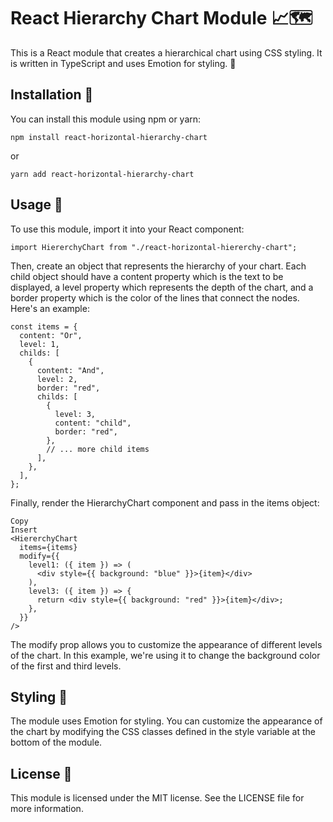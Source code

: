 # React Hierarchy Chart Module 📈🗺️

This is a React module that creates a hierarchical chart using CSS styling. It is written in TypeScript and uses Emotion for styling. 💅

## Installation 🚀
You can install this module using npm or yarn:

```
npm install react-horizontal-hierarchy-chart
```
or

```
yarn add react-horizontal-hierarchy-chart
```
## Usage 🔧
To use this module, import it into your React component:

```
import HiererchyChart from "./react-horizontal-hiererchy-chart";
```
Then, create an object that represents the hierarchy of your chart. Each child object should have a content property which is the text to be displayed, a level property which represents the depth of the chart, and a border property which is the color of the lines that connect the nodes. Here's an example:
```
const items = {
  content: "Or",
  level: 1,
  childs: [
    {
      content: "And",
      level: 2,
      border: "red",
      childs: [
        {
          level: 3,
          content: "child",
          border: "red",
        },
        // ... more child items
      ],
    },
  ],
};
```
Finally, render the HierarchyChart component and pass in the items object:
```
Copy
Insert
<HiererchyChart
  items={items}
  modify={{
    level1: ({ item }) => (
      <div style={{ background: "blue" }}>{item}</div>
    ),
    level3: ({ item }) => {
      return <div style={{ background: "red" }}>{item}</div>;
    },
  }}
/>
```
The modify prop allows you to customize the appearance of different levels of the chart. In this example, we're using it to change the background color of the first and third levels.

## Styling 🎨
The module uses Emotion for styling. You can customize the appearance of the chart by modifying the CSS classes defined in the style variable at the bottom of the module.

## License 📃
This module is licensed under the MIT license. See the LICENSE file for more information.
